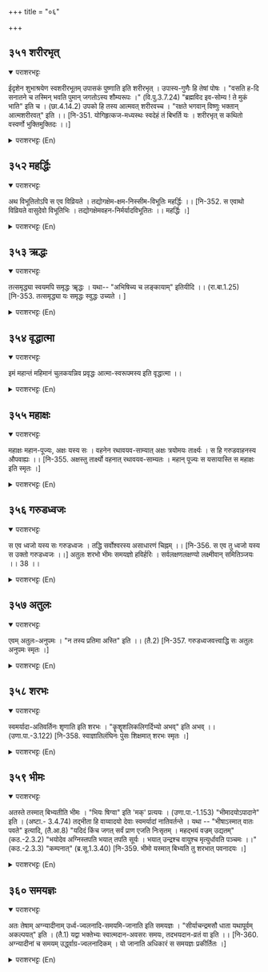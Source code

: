 +++
title = "०६"

+++

## ३५१  शरीरभृत्
<details open><summary>पराशरभट्टः</summary>

ईदृशेन शुभाश्रयेण स्वशरीरभूतम् उपासकं पुष्णाति इति शरीरभृत् । उपास्य-गुणैः हि तेषां पोषः । "वसति ह-दि सनातने च तस्मिन् भवति पुमान् जगतोऽस्य शौम्यरूपः ।" (वि.पु.3.7.24) "ब्रह्मविद इव-सोम्य ! ते मुकं भाति" इति च । (छा.4.14.2) उपको हि तस्य आत्मवत् शरीरवच्च । "रक्षते भगवान् विष्णुः भक्तान् आत्मशरीरवत्" इति ।। [नि-351. योगिहृत्कज-मध्यस्थः स्वदेहं तं बिभर्ति यः । शरीरभृत् स कथितो वस्वर्णो भुक्तिमुक्तिदः ।।]
</details>

<details><summary>पराशरभट्टः (En)</summary>

The Protector of His Body i.e Devotees With such an auspicious and enchanting body, भगवान् nourishes the meditator whom He considers and His own body. The nourishment and protection of such meditators is achieved only by means of His qualities which are being meditated upon by them with love and devotion. "When the eternal भगवान् abides in the heart of a person, the body of the latter becomes possessed of a great charm in this world." "O devout (disciple) I Your face shines like that of a person who has realised the Brahman." In fact a devotee is both like His Soul and like His body (in the eyes) of Bhagavān. Vide : "Lord विष्णु protects His devotees like His own soul and body."
</details>

## ३५२  महर्द्धिः
<details open><summary>पराशरभट्टः</summary>

अथ विभूतितोऽपि स एव विव्रियते । तद्योगक्षेम-क्षम-निस्सीम-विभूतिः महर्द्धिः ।। [नि-352. स एवाथो विव्रियते वासुदेवो विभूतिभिः । तद्योगक्षेमवहन-निर्मर्यादविभूतितः ।। महर्द्धिः ।]
</details>

<details><summary>पराशरभट्टः (En)</summary>

He of immense riches. The same भगवान् is next described as being endowed riches. He has boundless riches which are sufficient to bring about the well-being and protection of His devotees.
</details>

## ३५३  ऋद्धः
<details open><summary>पराशरभट्टः</summary>

तत्समृद्ध्या स्वयमपि समृद्धः ॠद्धः । यथा-- "अभिषिच्य च लङ्कायाम्" इतियीदि ।। (रा.बा.1.25) [नि-353. तत्समृद्ध्या यः समृद्धः स्वुद्धः उच्यते । ]
</details>

<details><summary>पराशरभट्टः (En)</summary>

The Prosperous. भगवान् thinks that He is prosperous (Ruddhah) only when His devotees are prosperous. Vide : "Having crowned (विभीषण ) as the King of Lanka. (रामा became free from fever and felt extremely happy, What a highly noble quality!)".
</details>

## ३५४  वृद्धात्मा
<details open><summary>पराशरभट्टः</summary>

इमं महान्तं महिमानं चुलकयन्निव प्रवृद्धः आत्मा-स्वरूपमस्य इति वृद्धात्मा ।।
</details>

<details><summary>पराशरभट्टः (En)</summary>

He of full-grown nature. He is वृद्धात्मा, because His essential nature is so great that it contains within itself even this supreme greatness of the qualities.
</details>

## ३५५  महाक्षः
<details open><summary>पराशरभट्टः</summary>

महाक्षः महान-पूज्यः, अक्षः यस्य सः । वहनेन रथावयव-साम्यात् अक्षः त्रयोमयः तार्क्ष्यः । स हि गरुडवाहनस्य औपवाह्यः ।। [नि-355. अक्षस्तु तार्क्ष्यो वहनात् रथावयव-साम्यतः । महान् पूज्यः स यसायास्ति स महाक्षः इति स्मृतः ।]
</details>

<details><summary>पराशरभट्टः (En)</summary>

He with a vehicle of powerful axle. (अक्ष literally means the axlea part of a chraiot. Here it is used to denote the chariot itself by a figure of speech known as Synecdoche (part put for the whole). So the word अक्ष in this name signifies a vehicle.) महाक्षः means भगवान् Who has a vehicle which is ' महान् ' worthy of reverence. भगवान् has for His vehicle Garuda who is said to be the very embodiment of the वेदा-s. Garuda serves as a vehicle for Bhagavān Who is therefore called Garuda-वाहन .
</details>

## ३५६  गरुडध्वजः
<details open><summary>पराशरभट्टः</summary>

स एव ध्वजो यस्य सः गरुडध्वजः । तद्धि सर्वोश्वरस्य असाधारणं चिह्नम् ।। [नि-356. स एव तु ध्वजो यस्य स उक्तो गरुडध्वजः ।।] अतुलः शरभो भीमः समयज्ञो हविर्हरिः । सर्वलक्षणलक्षण्यो लक्ष्मीवान् समितिञ्जयः ।। 38 ।।
</details>

<details><summary>पराशरभट्टः (En)</summary>

garuda bannered. भगवान् is called Garuda-dhvaja since Garuda himself is the banner for भगवान् . That again is the unique symbol of भगवान् .
</details>

## ३५७  अतुलः
<details open><summary>पराशरभट्टः</summary>

एवम् अतुलः-अनुपमः । "न तस्य प्रतिमा अस्ति" इति ।। (तै.2) [नि-357. गरुडध्वजवत्त्वाद्धि सः अतुलः अनुपमः स्मृतः ।]
</details>

<details><summary>पराशरभट्टः (En)</summary>

The Incomaprable Vide : "He has no equal".
</details>

## ३५८  शरभः
<details open><summary>पराशरभट्टः</summary>

स्वमर्यादा-अतिवर्तिनः शृणाति इति शरभः । "कॄशॄशलिकलिगर्दिभ्यो अभव्" इति अभव् ।। (उणा.पा.-3.122) [नि-358. स्वाज्ञातिलंघिनः पुंसः शिक्षमात् शरभः स्मृतः ।]
</details>

<details><summary>पराशरभट्टः (En)</summary>

The destroyer. भगवान् destroys those who transgress the bounds (of ethics). "The affix 'abhach' comes after the roots 'kri', 'श्रि', 'sal', 'kal' and 'gard'." ('श्रि'+'abhach'=sarabha.)
</details>

## ३५९  भीमः
<details open><summary>पराशरभट्टः</summary>

अतस्ते तस्मात् बिभ्यतीति भीमः । "भियः षिग्वा" इति 'मक्' प्रत्ययः । (उणा.पा.-1.153) "भीमादयोऽपादाने" इति । (अष्टा.- 3.4.74) तद्भीता हि वाय्वादयो देवाः स्वमर्यादां नातिवर्तन्ते । यथा -- "भीषाऽस्मात् वातः पवते" इत्यादि, (तै.आ.8) "यदिदं किंच जगत् सर्वं प्राण एजति निःसृतम् । महद्भयं वज्रम् उद्यतम्" (कठ.-2.3.2) "भयोदेव अग्निस्तपति भयात् तपति सूर्यः । भयात् उन्द्रश्च वायुश्च मृत्युर्धावति पञ्चमः ।।"(कठ.-2.3.3) "कम्पनात्" (ब्र.सू.1.3.40) [नि-359. भीमो यस्मात् बिभ्यति तु शरभात् पवनादयः ।]
</details>

<details><summary>पराशरभट्टः (En)</summary>

The Formidable. He is Bheema; therefore they are afraid of Him. He is भीम ; therefore they are afraid of Him. "The affix 'mak' comes after the root 'भी' (to fear) with the optional augment 'षुक्'. (Hence the words 'भीम', 'भीष' and 'भीष्म '.) "The words भीम ' and others are irregularly formed and govern a noun in the Ablative case." Out of fear from Him, वायु (the god of wind) and others do not transgress their bounds. Vide : "Out of fear from Him does the wind blow." "The entire world with everything in it which is existent in प्राण and which has proceeded there from, trembles on account of fear from Him, Who is like Vajra (the thunder-bold) up-lifted." "Only out of fear (from Him) the fire burns; the Sun blazes out of fear; out of fear Indra and वायु discharge their duties; Death, as the fifth, runs (i.e. performs its duties)." "(He Who is of the size of the thumb is the Brahman;) on account of trembling at Him (the whole world does its duty)."
</details>

## ३६०  समयज्ञः
<details open><summary>पराशरभट्टः</summary>

अतः तेषाम् अग्न्यादीनाम् उर्ध्व-ज्वलनादि-समयमि-जानाति इति समयज्ञः । "सीर्याचन्द्रमसौ धाता यथापूर्वम् अकल्पयत्" इति । (तै.1) यद्वा भक्तेभ्यः स्वात्मदान-अवसरः समयः, तदभयदान-व्रतं वा इति ।। [नि-360. अग्न्यादीनां च समयम् उर्द्ध्वाग्र-ज्वलनादिकम् । यो जानाति अधिकारं स समयज्ञः प्रकीर्तितः ।]
</details>

<details><summary>पराशरभट्टः (En)</summary>

The knower of the conventions. He is Samayajna, therefore He knows how the fire and other things should act; for example, the flame of the fire should go upwards. (Even after the period of deluge and at the beginning of creation) the Creator created the Sun and the Moon as before (and assigned their duties to them)." Or the name may be interpreted thus : He knows the proper time when He should offer Himself to the devotees; or when He should fulfil the vow of protection taken by Himself.
</details>
